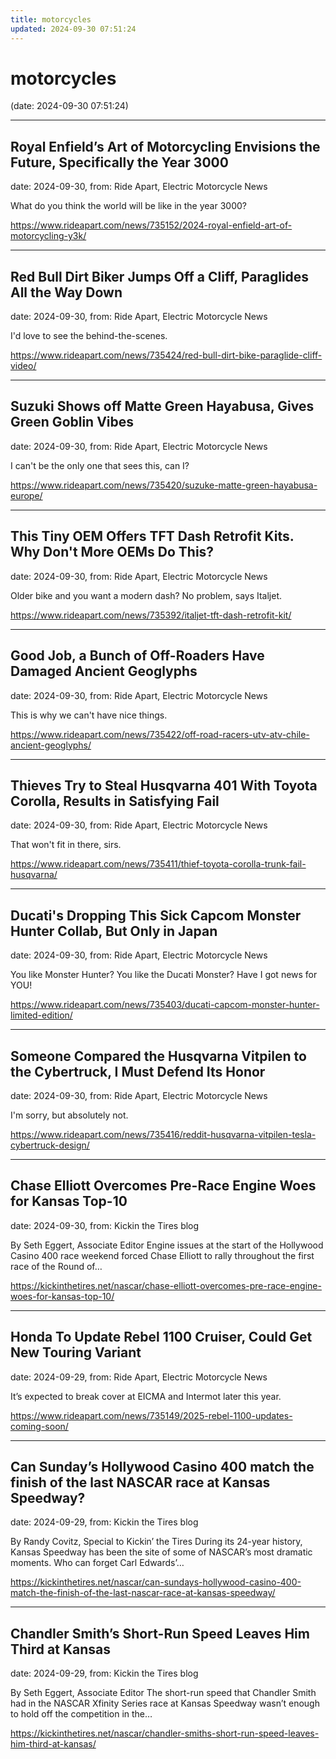```yaml
---
title: motorcycles
updated: 2024-09-30 07:51:24
---
```


# motorcycles

(date: 2024-09-30 07:51:24)

---

## Royal Enfield’s Art of Motorcycling Envisions the Future, Specifically the Year 3000

date: 2024-09-30, from: Ride Apart, Electric Motorcycle News

What do you think the world will be like in the year 3000?  

<https://www.rideapart.com/news/735152/2024-royal-enfield-art-of-motorcycling-y3k/>

---

## Red Bull Dirt Biker Jumps Off a Cliff, Paraglides All the Way Down

date: 2024-09-30, from: Ride Apart, Electric Motorcycle News

I'd love to see the behind-the-scenes. 

<https://www.rideapart.com/news/735424/red-bull-dirt-bike-paraglide-cliff-video/>

---

## Suzuki Shows off Matte Green Hayabusa, Gives Green Goblin Vibes

date: 2024-09-30, from: Ride Apart, Electric Motorcycle News

I can't be the only one that sees this, can I? 

<https://www.rideapart.com/news/735420/suzuke-matte-green-hayabusa-europe/>

---

## This Tiny OEM Offers TFT Dash Retrofit Kits. Why Don't More OEMs Do This?

date: 2024-09-30, from: Ride Apart, Electric Motorcycle News

Older bike and you want a modern dash? No problem, says Italjet. 

<https://www.rideapart.com/news/735392/italjet-tft-dash-retrofit-kit/>

---

## Good Job, a Bunch of Off-Roaders Have Damaged Ancient Geoglyphs

date: 2024-09-30, from: Ride Apart, Electric Motorcycle News

This is why we can't have nice things. 

<https://www.rideapart.com/news/735422/off-road-racers-utv-atv-chile-ancient-geoglyphs/>

---

## Thieves Try to Steal Husqvarna 401 With Toyota Corolla, Results in Satisfying Fail

date: 2024-09-30, from: Ride Apart, Electric Motorcycle News

That won't fit in there, sirs. 

<https://www.rideapart.com/news/735411/thief-toyota-corolla-trunk-fail-husqvarna/>

---

## Ducati's Dropping This Sick Capcom Monster Hunter Collab, But Only in Japan

date: 2024-09-30, from: Ride Apart, Electric Motorcycle News

You like Monster Hunter? You like the Ducati Monster? Have I got news for YOU! 

<https://www.rideapart.com/news/735403/ducati-capcom-monster-hunter-limited-edition/>

---

## Someone Compared the Husqvarna Vitpilen to the Cybertruck, I Must Defend Its Honor

date: 2024-09-30, from: Ride Apart, Electric Motorcycle News

I'm sorry, but absolutely not.  

<https://www.rideapart.com/news/735416/reddit-husqvarna-vitpilen-tesla-cybertruck-design/>

---

## Chase Elliott Overcomes Pre-Race Engine Woes for Kansas Top-10

date: 2024-09-30, from: Kickin the Tires blog

By Seth Eggert, Associate Editor Engine issues at the start of the Hollywood Casino 400 race weekend forced Chase Elliott to rally throughout the first race of the Round of&#8230;  

<https://kickinthetires.net/nascar/chase-elliott-overcomes-pre-race-engine-woes-for-kansas-top-10/>

---

## Honda To Update Rebel 1100 Cruiser, Could Get New Touring Variant

date: 2024-09-29, from: Ride Apart, Electric Motorcycle News

It’s expected to break cover at EICMA and Intermot later this year.  

<https://www.rideapart.com/news/735149/2025-rebel-1100-updates-coming-soon/>

---

## Can Sunday’s Hollywood Casino 400 match the finish of the last NASCAR race at Kansas Speedway?

date: 2024-09-29, from: Kickin the Tires blog

By Randy Covitz, Special to Kickin&#8217; the Tires During its 24-year history, Kansas Speedway has been the site of some of NASCAR’s most dramatic moments. Who can forget Carl Edwards’&#8230;  

<https://kickinthetires.net/nascar/can-sundays-hollywood-casino-400-match-the-finish-of-the-last-nascar-race-at-kansas-speedway/>

---

## Chandler Smith’s Short-Run Speed Leaves Him Third at Kansas

date: 2024-09-29, from: Kickin the Tires blog

By Seth Eggert, Associate Editor The short-run speed that Chandler Smith had in the NASCAR Xfinity Series race at Kansas Speedway wasn’t enough to hold off the competition in the&#8230;  

<https://kickinthetires.net/nascar/chandler-smiths-short-run-speed-leaves-him-third-at-kansas/>

